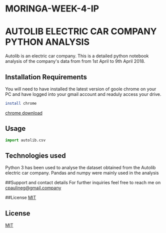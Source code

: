 # MORINGA-WEEK-4-IP

# AUTOLIB ELECTRIC CAR COMPANY PYTHON ANALYSIS

Autolib is an electric car company.
This is a detailed python notebook analysis of the company's data from
from 1st April to 9th April 2018.


## Installation Requirements

You will need to have installed the latest version of goole chrome on your
PC and have logged into your gmail account and readuly access your drive.

```bash
install chrome
```
[chrome download](https://www.google.com/search?q=chrome+download&oq=chrome+dow&aqs=chrome.0.0j69i57j0l6.3684j0j7&sourceid=chrome&ie=UTF-8)

## Usage

```python
import autolib.csv
```

## Technologies used
Python 3 has been used to analyse the dataset obtained from the Autolib electric car company.
Pandas and numpy were mainly used in the analysis

##Support and contact details
For further inquiries feel free to reach me on cpaulineg@gmail.company

##License
[MIT](https://choosealicense.com/licenses/mit/)

## License
[MIT](https://choosealicense.com/licenses/mit/)
